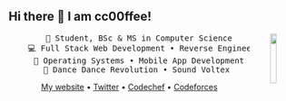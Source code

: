 ## Hi there 👋 I am cc00ffee!

<div align="center">
<img src="https://avatars.githubusercontent.com/u/24800958?v=4" width="15%" align="right" />
<pre>
    💼 Student, BSc & MS in Computer Science
    💻 Full Stack Web Development • Reverse Engineering • Game Development
    📖 Operating Systems • Mobile App Development
    🎵 Dance Dance Revolution • Sound Voltex 
</pre>

[My website](https://hotlatte.me) •
[Twitter](https://twitter.com/_cc00ffee) •
[Codechef](https://www.codechef.com/users/cc0ffee) •
[Codeforces](https://codeforces.com/profile/cc00ffee)
  
</div>
